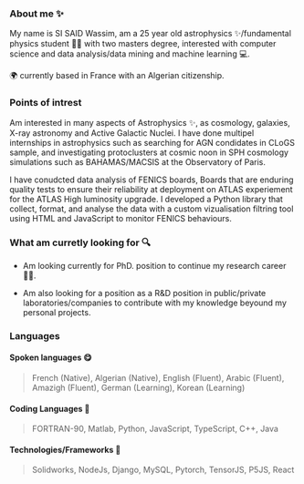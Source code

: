 ### About me ✨

My name is SI SAID Wassim, am a 25 year old astrophysics ✨/fundamental physics student 👨‍🎓 with two masters degree, interested with computer science and data analysis/data mining and machine learning 💻.

🌍 currently based in France with an Algerian citizenship.


### Points of intrest

Am interested in many aspects of Astrophysics ✨, as cosmology, galaxies, X-ray astronomy and Active Galactic Nuclei. I have done multipel internships in astrophysics such as searching for AGN condidates in CLoGS sample, and investigating protoclusters at cosmic noon in SPH cosmology simulations such as BAHAMAS/MACSIS at the Observatory of Paris.

I have conudcted data analysis of FENICS boards, Boards that are enduring quality tests to ensure their reliability at deployment on ATLAS experiement for the ATLAS High luminosity upgrade. I developed a Python library that collect, format, and analyse the data with a custom vizualisation filtring tool using HTML and JavaScript to monitor FENICS behaviours.

### What am curretly looking for 🔍

* Am looking currently for PhD. position to continue my research career👨‍🔬.

* Am also looking for a position as a R&D position in public/private laboratories/companies to contribute with my knowledge beyound my personal projects.

### Languages
#### Spoken languages 😋
> French (Native), Algerian (Native), English (Fluent), Arabic (Fluent), Amazigh (Fluent), German (Learning), Korean (Learning)

#### Coding Languages 💾
> FORTRAN-90, Matlab, Python, JavaScript, TypeScript, C++, Java

#### Technologies/Frameworks 💾
> Solidworks, NodeJs, Django, MySQL, Pytorch, TensorJS, P5JS, React
